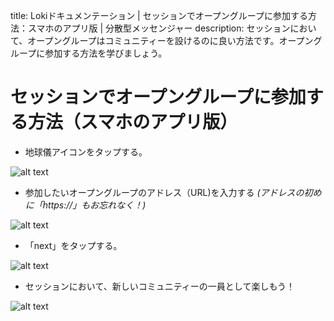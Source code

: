 title: Lokiドキュメンテーション | セッションでオープングループに参加する方法：スマホのアプリ版 | 分散型メッセンジャー
description: セッションにおいて、オープングループはコミュニティーを設けるのに良い方法です。オープングループに参加する方法を学びましょう。

# セッションでオープングループに参加する方法（スマホのアプリ版）

* 地球儀アイコンをタップする。

![alt text](../../docs/assets/JoingroupMobile1.png "スマホでオープングループに参加: ステップ 1")

* 参加したいオープングループのアドレス（URL)を入力する _(アドレスの初めに「https://」もお忘れなく！)_

![alt text](../../docs/assets/JoingroupMobile2.png "スマホでオープングループに参加: ステップ 2")

* 「next」をタップする。

![alt text](../../docs/assets/JoingroupMobile3.png "スマホでオープングループに参加: ステップ 3")

* セッションにおいて、新しいコミュニティーの一員として楽しもう！

![alt text](../../docs/assets/JoingroupMobile4.png "スマホでオープングループに参加: ステップ 4")
